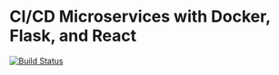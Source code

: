 # CI/CD Microservices with Docker, Flask, and React

[![Build Status](https://travis-ci.org/davidleeg11/testdriven-app.svg?branch=master)](https://travis-ci.org/davidleeg11/testdriven-app)
